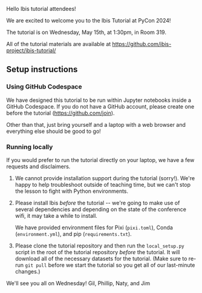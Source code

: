 Hello Ibis tutorial attendees!

We are excited to welcome you to the Ibis Tutorial at PyCon 2024!

The tutorial is on Wednesday, May 15th, at 1:30pm, in Room 319.

All of the tutorial materials are available at  https://github.com/ibis-project/ibis-tutorial/

## Setup instructions

### Using GitHub Codespace

We have designed this tutorial to be run within Jupyter notebooks inside a
GitHub Codespace.  If you do not have a GitHub account, please create one before
the tutorial (https://github.com/join).

Other than that, just bring yourself and a laptop with a web browser and
everything else should be good to go!

### Running locally

If you would prefer to run the tutorial directly on your laptop, we have a few
requests and disclaimers.

1. We cannot provide installation support during the tutorial (sorry!).  We're
   happy to help troubleshoot outside of teaching time, but we can't stop the
   lesson to fight with Python environments.

2. Please install Ibis _before_ the tutorial -- we're going to make use of
   several dependencies and depending on the state of the conference wifi, it
   may take a while to install.
   
   We have provided environment files for Pixi (`pixi.toml`), Conda
   (`environment.yml`), and pip (`requirements.txt`).

3. Please clone the tutorial repository and then run the `local_setup.py` script
   in the root of the tutorial repository _before_ the tutorial.  It will
   download all of the necessary datasets for the tutorial. (Make sure to re-run
   `git pull` before we start the tutorial so you get all of our last-minute
   changes.)
   
   
We'll see you all on Wednesday!
Gil, Phillip, Naty, and Jim
